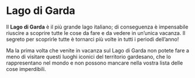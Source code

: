 # Lago di Garda

Il **Lago di Garda** è il più grande lago italiano; di conseguenza è impensabile riuscire a scoprire tutte le cose da fare e da vedere in un’unica vacanza. Il segreto per scoprirle tutte è tornarci più volte in tutti i periodi dell’anno!

Ma la prima volta che venite in vacanza sul Lago di Garda non potete fare a meno di visitare questi luoghi iconici del territorio gardesano, che lo rappresentano nel mondo e non possono mancare nella vostra lista delle cose imperdibili.

